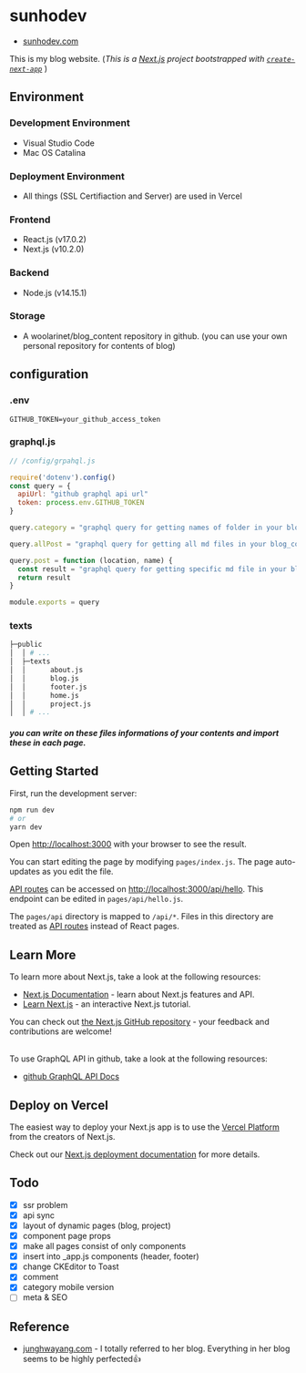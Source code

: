 # sunhodev
- [sunhodev.com](https://www.sunhodev.com)  

This is my blog website. (*This is a [Next.js](https://nextjs.org/) project bootstrapped with [`create-next-app`](https://github.com/vercel/next.js/tree/canary/packages/create-next-app)* )

## Environment

### Development Environment
- Visual Studio Code
- Mac OS Catalina

### Deployment Environment
- All things (SSL Certifiaction and Server) are used in Vercel

### Frontend
- React.js (v17.0.2)
- Next.js (v10.2.0)

### Backend
- Node.js (v14.15.1)

### Storage
- A woolarinet/blog_content repository in github. (you can use your own personal repository for contents of blog)

## configuration

### .env
```
GITHUB_TOKEN=your_github_access_token
```
### graphql.js
``` javascript
// /config/grpahql.js

require('dotenv').config()
const query = {
  apiUrl: "github graphql api url"
  token: process.env.GITHUB_TOKEN
}

query.category = "graphql query for getting names of folder in your blog_content repository"

query.allPost = "graphql query for getting all md files in your blog_content repository"

query.post = function (location, name) {
  const result = "graphql query for getting specific md file in your blog_content repository using dynamic root at your web application"
  return result
}

module.exports = query
```
### texts
```sh
├─public
│  │ # ...
│  ├─texts
│  │      about.js
│  │      blog.js
│  │      footer.js
│  │      home.js
│  │      project.js
│  │ # ...
```
##### you can write on these files informations of your contents and import these in each page.

## Getting Started

First, run the development server:

```bash
npm run dev
# or
yarn dev
```

Open [http://localhost:3000](http://localhost:3000) with your browser to see the result.

You can start editing the page by modifying `pages/index.js`. The page auto-updates as you edit the file.

[API routes](https://nextjs.org/docs/api-routes/introduction) can be accessed on [http://localhost:3000/api/hello](http://localhost:3000/api/hello). This endpoint can be edited in `pages/api/hello.js`.

The `pages/api` directory is mapped to `/api/*`. Files in this directory are treated as [API routes](https://nextjs.org/docs/api-routes/introduction) instead of React pages.

## Learn More

To learn more about Next.js, take a look at the following resources:

- [Next.js Documentation](https://nextjs.org/docs) - learn about Next.js features and API.
- [Learn Next.js](https://nextjs.org/learn) - an interactive Next.js tutorial.

You can check out [the Next.js GitHub repository](https://github.com/vercel/next.js/) - your feedback and contributions are welcome!


  &nbsp;  
To use GraphQL API in github, take a look at the following resources:

- [github GraphQL API Docs](https://docs.github.com/en/graphql)

## Deploy on Vercel

The easiest way to deploy your Next.js app is to use the [Vercel Platform](https://vercel.com/new?utm_medium=default-template&filter=next.js&utm_source=create-next-app&utm_campaign=create-next-app-readme) from the creators of Next.js.

Check out our [Next.js deployment documentation](https://nextjs.org/docs/deployment) for more details.

## Todo

- [x] ssr problem
- [x] api sync
- [x] layout of dynamic pages (blog, project)
- [x] component page props
- [x] make all pages consist of only components
- [x] insert into _app.js components (header, footer)
- [x] change CKEditor to Toast
- [x] comment
- [x] category mobile version
- [ ] meta & SEO

## Reference

- [junghwayang.com](https://junghwayang.com/) - I totally referred to her blog. Everything in her blog seems to be highly perfected👍